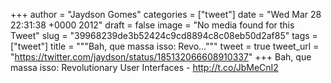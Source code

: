 
+++
author = "Jaydson Gomes"
categories = ["tweet"]
date = "Wed Mar 28 22:31:38 +0000 2012"
draft = false
image = "No media found for this Tweet"
slug = "39968239de3b52424c9cd8894c8c08eb50d2af85"
tags = ["tweet"]
title = """Bah, que massa isso: Revo..."""
tweet = true
tweet_url = "https://twitter.com/jaydson/status/185132066608910337"
+++
Bah, que massa isso: Revolutionary User Interfaces - http://t.co/JbMeCnI2
